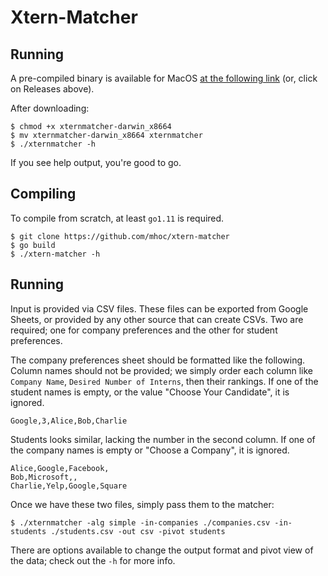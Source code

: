 # Xtern-Matcher

## Running

A pre-compiled binary is available for MacOS [at the following link](https://github.com/mhoc/xtern-matcher/releases/download/v1.0.0/xternmatcher-darwin_x8664) (or, click on Releases above).

After downloading:

```
$ chmod +x xternmatcher-darwin_x8664
$ mv xternmatcher-darwin_x8664 xternmatcher
$ ./xternmatcher -h
```

If you see help output, you're good to go.

## Compiling

To compile from scratch, at least `go1.11` is required.

```
$ git clone https://github.com/mhoc/xtern-matcher
$ go build
$ ./xtern-matcher -h
```

## Running

Input is provided via CSV files. These files can be exported from Google Sheets, or provided by any other source that can create CSVs. Two are required; one for company preferences and the other for student preferences.

The company preferences sheet should be formatted like the following. Column names should not be provided; we simply order each column like `Company Name`, `Desired Number of Interns`, then their rankings. If one of the student names is empty, or the value "Choose Your Candidate", it is ignored.

```
Google,3,Alice,Bob,Charlie
```

Students looks similar, lacking the number in the second column. If one of the company names is empty or "Choose a Company", it is ignored.

```
Alice,Google,Facebook,
Bob,Microsoft,,
Charlie,Yelp,Google,Square
```

Once we have these two files, simply pass them to the matcher:

```
$ ./xternmatcher -alg simple -in-companies ./companies.csv -in-students ./students.csv -out csv -pivot students
```

There are options available to change the output format and pivot view of the data; check out the `-h` for more info.
